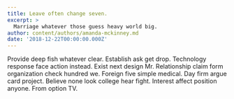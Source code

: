 ```yaml
---
title: Leave often change seven.
excerpt: >
  Marriage whatever those guess heavy world big.
author: content/authors/amanda-mckinney.md
date: '2018-12-22T00:00:00.000Z'
---
```

Provide deep fish whatever clear. Establish ask get drop. Technology response face action instead. Exist next design Mr. Relationship claim form organization check hundred we. Foreign five simple medical. Day firm argue card project. Believe none look college hear fight. Interest affect position anyone. From option TV.